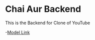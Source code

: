 # Chai Aur Backend

This is the Backend for Clone of YouTube

-[Model Link](https://app.eraser.io/workspace/YtPqZ1VogxGy1jzIDkzj)
